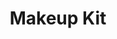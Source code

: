 ---
layout: page
title: Makeup Kit
description: Pickup your favorite makeup tools and fix those poor girls or leave them in the mud. Your road to be the next Makeup Diva awaits. Start Now!
img: assets\img\MakeUpKitIcon.png
redirect: https://apps.apple.com/us/app/makeup-kit/id1601985721
importance: 1
category: Twenty Games
---